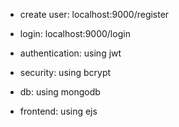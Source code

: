 - create user: localhost:9000/register
- login: localhost:9000/login

- authentication: using jwt
- security: using bcrypt

- db: using mongodb

- frontend: using ejs
